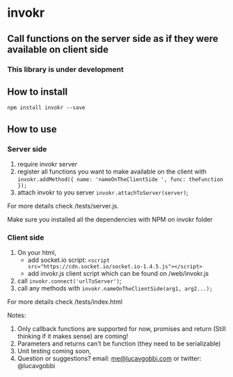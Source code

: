 # invokr
## Call functions on the server side as if they were available on client side

### This library is under development

## How to install
`npm install invokr --save`

## How to use
### Server side
1. require invokr server
2. register all functions you want to make available on the client with `invokr.addMethod({ name: 'nameOnTheClientSide ', func: theFunction });`
3. attach invokr to you server `invokr.attachToServer(server)`;

For more details check /tests/server.js.

Make sure you installed all the dependencies with NPM on invokr folder

### Client side
1. On your html, 
    * add socket.io script: `<script src="https://cdn.socket.io/socket.io-1.4.5.js"></script>`
    * add invokr.js client script which can be found on /web/invokr.js
2. call `invokr.connect('urlToServer')`;
3. call any methods with `invokr.nameOnTheClientSide(arg1, arg2...);`

For more details check /tests/index.html

Notes: 

1. Only callback functions are supported for now, promises and return (Still thinking if it makes sense) are coming!
2. Parameters and returns can't be function (they need to be serializable)
3. Unit testing coming soon,
4. Question or suggestions? email: me@lucavgobbi.com or twitter: @lucavgobbi
